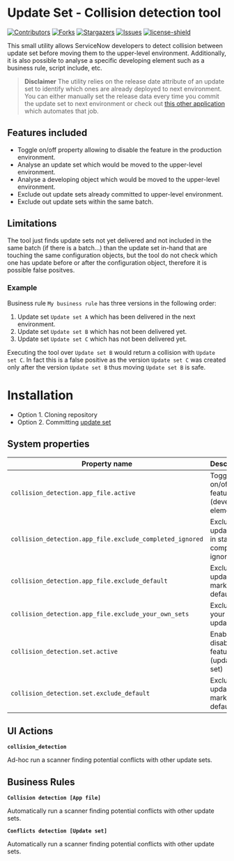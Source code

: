 # Update Set - Collision detection tool

[![Contributors][contributors-shield]][contributors-url]
[![Forks][forks-shield]][forks-url]
[![Stargazers][stars-shield]][stars-url]
[![Issues][issues-shield]][issues-url]
[![license-shield]][license-url]

This small utility allows ServiceNow developers to detect collision between update set before moving them to the upper-level environment. Additionally, it is also possible to analyse a specific developing element such as a business rule, script include, etc.

> **Disclaimer** The utility relies on the release date attribute of an update set to identify which ones are already deployed to next environment. You can either manually set the release data every time you commit the update set to next environment or check out [this other application](https://github.com/AlexAlvarez092/SN-Update-Set-Release-Date) which automates that job.

## Features included

- Toggle on/off property allowing to disable the feature in the production environment.
- Analyse an update set which would be moved to the upper-level environment.
- Analyse a developing object which would be moved to the upper-level environment.
- Exclude out update sets already committed to upper-level environment.
- Exclude out update sets within the same batch.

## Limitations

The tool just finds update sets not yet delivered and not included in the same batch (if there is a batch...) than the update set in-hand that are touching the same configuration objects, but the tool do not check which one has update before or after the configuration object, therefore it is possible false positves.

### Example

Business rule `My business rule` has three versions in the following order:

1. Update set `Update set A` which has been delivered in the next environment.
2. Update set `Update set B` which has not been delivered yet.
3. Update set `Update set C` which has not been delivered yet.

Executing the tool over `Update set B` would return a collision with `Update set C`. In fact this is a false positive as the version `Update set C` was created only after the version `Update set B` thus moving `Update set B` is safe.

# Installation

- Option 1. Cloning repository
- Option 2. Committing [update set](./releases/collision_detection_tool_300.xml)

## System properties

| Property name | Description |
| ------------- | ----------- |
| `collision_detection.app_file.active` | Toggle on/off the feature (developing element) |
| `collision_detection.app_file.exclude_completed_ignored` | Exclude update sets in states completed / ignored |
| `collision_detection.app_file.exclude_default` | Exclude update sets markes as default |
| `collision_detection.app_file.exclude_your_own_sets` | Exclude your own update sets |
| `collision_detection.set.active` | Enable / disable the feature (update set) |
| `collision_detection.set.exclude_default` | Exclude update sets markes as default |

## UI Actions

**`collision_detection`**

Ad-hoc run a scanner finding potential conflicts with other update sets.

## Business Rules

**`Collision detection [App file]`**

Automatically run a scanner finding potential conflicts with other update sets.

**`Conflicts detection [Update set]`**

Automatically run a scanner finding potential conflicts with other update sets.


[contributors-shield]: https://img.shields.io/github/contributors/AlexAlvarez092/SN-Update-Set-Collision-Detection-Tool.svg?style=for-the-badge
[contributors-url]: https://github.com/AlexAlvarez092/SN-Update-Set-Collision-Detection-Tool/graphs/contributors

[forks-shield]: https://img.shields.io/github/forks/AlexAlvarez092/SN-Update-Set-Collision-Detection-Tool.svg?style=for-the-badge
[forks-url]: https://github.com/AlexAlvarez092/SN-Update-Set-Collision-Detection-Tool/network/members

[stars-shield]: https://img.shields.io/github/stars/AlexAlvarez092/SN-Update-Set-Collision-Detection-Tool.svg?style=for-the-badge
[stars-url]: https://github.com/gAlexAlvarez092/SN-Update-Set-Collision-Detection-Tool/stargazers

[issues-shield]: https://img.shields.io/github/issues/AlexAlvarez092/SN-Update-Set-Collision-Detection-Tool.svg?style=for-the-badge
[issues-url]: https://github.com/AlexAlvarez092/SN-Update-Set-Collision-Detection-Tool/issues

[license-shield]: https://img.shields.io/github/license/AlexAlvarez092/SN-Update-Set-Collision-Detection-Tool.svg?style=for-the-badge
[license-url]: https://github.com/AlexAlvarez092/SN-Update-Set-Collision-Detection-Tool/blob/master/LICENSE.txt

